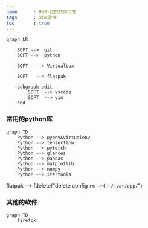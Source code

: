 ```yaml
---
name      : 000-我的软件汇总
tags      : 测试软件
toc       : true
---
```




```mermaid
graph LR

    SOFT -->  git
    SOFT -->  python

    SOFT   --> Virtualbox

    SOFT   --> flatpak

    subgraph edit
        SOFT  --> vscode
        SOFT  --> vim
    end
```



### 常用的python库

```mermaid
graph TD
    Python --> pyenv&virtualenv
    Python --> tensorflow
    Python --> pytorch
    Python --> glances
    Python --> pandas
    Python --> matplotlib
    Python --> numpy
    Python --> itertools
```

flatpak --> fdelete("delete config `rm -rf ~/.var/app/`")


### 其他的软件


```mermaid
graph TD
    firefox

```

